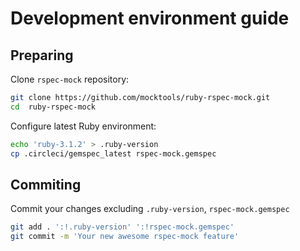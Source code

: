 # Development environment guide

## Preparing

Clone `rspec-mock` repository:

```bash
git clone https://github.com/mocktools/ruby-rspec-mock.git
cd  ruby-rspec-mock
```

Configure latest Ruby environment:

```bash
echo 'ruby-3.1.2' > .ruby-version
cp .circleci/gemspec_latest rspec-mock.gemspec
```

## Commiting

Commit your changes excluding `.ruby-version`, `rspec-mock.gemspec`

```bash
git add . ':!.ruby-version' ':!rspec-mock.gemspec'
git commit -m 'Your new awesome rspec-mock feature'
```

